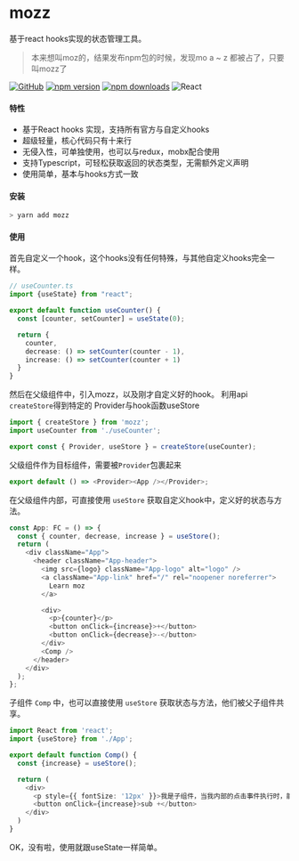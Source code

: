 # mozz

基于react hooks实现的状态管理工具。

> 本来想叫moz的，结果发布npm包的时候，发现mo a ~ z 都被占了，只要叫mozz了

[![GitHub](https://img.shields.io/github/license/awmleer/reto.svg?logo=github)](https://github.com/awmleer/reto)
[![npm version](https://img.shields.io/npm/v/mozz.svg?logo=npm)](https://www.npmjs.com/package/mozz)
[![npm downloads](https://img.shields.io/npm/dw/mozz.svg?logo=npm)](https://www.npmjs.com/package/mozz)
![React](https://img.shields.io/npm/dependency-version/reto/peer/react?logo=react)

#### 特性

+ 基于React hooks 实现，支持所有官方与自定义hooks
+ 超级轻量，核心代码只有十来行
+ 无侵入性，可单独使用，也可以与redux，mobx配合使用
+ 支持Typescript，可轻松获取返回的状态类型，无需额外定义声明
+ 使用简单，基本与hooks方式一致

#### 安装

```typescript
> yarn add mozz
```

#### 使用

首先自定义一个hook，这个hooks没有任何特殊，与其他自定义hooks完全一样。

```typescript
// useCounter.ts
import {useState} from "react";

export default function useCounter() {
  const [counter, setCounter] = useState(0);

  return {
    counter,
    decrease: () => setCounter(counter - 1),
    increase: () => setCounter(counter + 1)
  }
}
```

然后在父级组件中，引入mozz，以及刚才自定义好的hook。
利用api `createStore`得到特定的 Provider与hook函数useStore

```typescript
import { createStore } from 'mozz';
import useCounter from './useCounter';

export const { Provider, useStore } = createStore(useCounter);
```

父级组件作为目标组件，需要被`Provider`包裹起来

```typescript
export default () => <Provider><App /></Provider>;
```

在父级组件内部，可直接使用 `useStore` 获取自定义hook中，定义好的状态与方法。

```typescript
const App: FC = () => {
  const { counter, decrease, increase } = useStore();
  return (
    <div className="App">
      <header className="App-header">
        <img src={logo} className="App-logo" alt="logo" />
        <a className="App-link" href="/" rel="noopener noreferrer">
          Learn moz
        </a>

        <div>
          <p>{counter}</p>
          <button onClick={increase}>+</button>
          <button onClick={decrease}>-</button>
        </div>
        <Comp />
      </header>
    </div>
  );
};
```

子组件 `Comp` 中，也可以直接使用 `useStore` 获取状态与方法，他们被父子组件共享。

```typescript
import React from 'react';
import {useStore} from './App';

export default function Comp() {
  const {increase} = useStore();

  return (
    <div>
      <p style={{ fontSize: '12px' }}>我是子组件，当我内部的点击事件执行时，能够影响到counter的值</p>
      <button onClick={increase}>sub +</button>
    </div>
  )
}

```

OK，没有啦，使用就跟useState一样简单。

